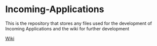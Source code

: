 # Incoming-Applications
This is the repository that stores any files used for the development of Incoming Applications and the wiki for further development



[Wiki](https://github.com/FilemakerCOM/Incoming-Applications/wiki)
